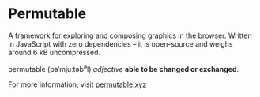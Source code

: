 # Permutable

A framework for exploring and composing graphics in the browser. Written in JavaScript with zero dependencies – it is open-source and weighs around 6 kB uncompressed.

permutable (pəˈmjuːtəb<sup>ə</sup>l) _adjective_ **able to be changed or exchanged**.

For more information, visit [permutable.xyz](https://permutable.xyz)
